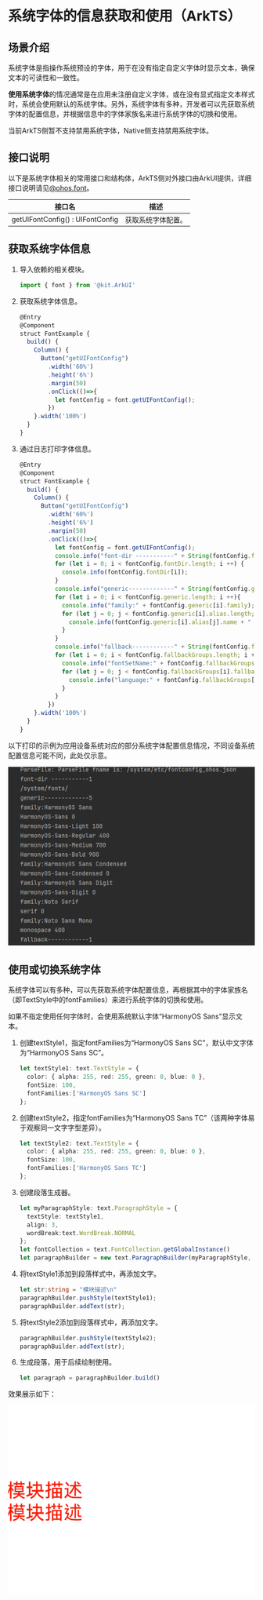 # 系统字体的信息获取和使用（ArkTS）

## 场景介绍

系统字体是指操作系统预设的字体，用于在没有指定自定义字体时显示文本，确保文本的可读性和一致性。

**使用系统字体**的情况通常是在应用未注册自定义字体，或在没有显式指定文本样式时，系统会使用默认的系统字体。另外，系统字体有多种，开发者可以先获取系统字体的配置信息，并根据信息中的字体家族名来进行系统字体的切换和使用。

当前ArkTS侧暂不支持禁用系统字体，Native侧支持禁用系统字体。

## 接口说明

以下是系统字体相关的常用接口和结构体，ArkTS侧对外接口由ArkUI提供，详细接口说明请见[@ohos.font](../reference/apis-arkui/js-apis-font.md)。

| 接口名 | 描述 | 
| -------- | -------- |
| getUIFontConfig() : UIFontConfig | 获取系统字体配置。 | 

## 获取系统字体信息

1. 导入依赖的相关模块。

   ```ts
   import { font } from '@kit.ArkUI'
   ```

2. 获取系统字体信息。

   ```ts
   @Entry
   @Component
   struct FontExample {
     build() {
       Column() {
         Button("getUIFontConfig")
           .width('60%')
           .height('6%')
           .margin(50)
           .onClick(()=>{
             let fontConfig = font.getUIFontConfig();
           })
       }.width('100%')
     }
   }
   ```

3. 通过日志打印字体信息。

   ```ts
   @Entry
   @Component
   struct FontExample {
     build() {
       Column() {
         Button("getUIFontConfig")
           .width('60%')
           .height('6%')
           .margin(50)
           .onClick(()=>{
             let fontConfig = font.getUIFontConfig();
             console.info("font-dir -----------" + String(fontConfig.fontDir.length));
             for (let i = 0; i < fontConfig.fontDir.length; i ++) {
               console.info(fontConfig.fontDir[i]);
             }
             console.info("generic-------------" + String(fontConfig.generic.length));
             for (let i = 0; i < fontConfig.generic.length; i ++){
               console.info("family:" + fontConfig.generic[i].family);
               for (let j = 0; j < fontConfig.generic[i].alias.length; j ++){
                 console.info(fontConfig.generic[i].alias[j].name + " " + fontConfig.generic[i].alias[j].weight);
               }
             }
             console.info("fallback------------" + String(fontConfig.fallbackGroups.length));
             for (let i = 0; i < fontConfig.fallbackGroups.length; i ++){
               console.info("fontSetName:" + fontConfig.fallbackGroups[i].fontSetName);
               for (let j = 0; j < fontConfig.fallbackGroups[i].fallback.length; j ++){
                 console.info("language:" + fontConfig.fallbackGroups[i].fallback[j].language + " family:" + fontConfig.fallbackGroups[i].fallback[j].family);
               }
             }
           })
       }.width('100%')
     }
   }
   ```
  以下打印的示例为应用设备系统对应的部分系统字体配置信息情况，不同设备系统配置信息可能不同，此处仅示意。

  ![zh-cn_image_0000002211603664](figures/zh-cn_image_0000002211603664.png)

## 使用或切换系统字体

系统字体可以有多种，可以先获取系统字体配置信息，再根据其中的字体家族名（即TextStyle中的fontFamilies）来进行系统字体的切换和使用。

如果不指定使用任何字体时，会使用系统默认字体“HarmonyOS Sans”显示文本。

1. 创建textStyle1，指定fontFamilies为“HarmonyOS Sans SC”，默认中文字体为“HarmonyOS Sans SC”。

   ```ts
   let textStyle1: text.TextStyle = {
     color: { alpha: 255, red: 255, green: 0, blue: 0 },
     fontSize: 100,
     fontFamilies:['HarmonyOS Sans SC']
   };
   ```

2. 创建textStyle2，指定fontFamilies为“HarmonyOS Sans TC”（该两种字体易于观察同一文字字型差异）。

   ```ts
   let textStyle2: text.TextStyle = {
     color: { alpha: 255, red: 255, green: 0, blue: 0 },
     fontSize: 100,
     fontFamilies:['HarmonyOS Sans TC']
   };
   ```

3. 创建段落生成器。

   ```ts
   let myParagraphStyle: text.ParagraphStyle = {
     textStyle: textStyle1,
     align: 3,
     wordBreak:text.WordBreak.NORMAL
   };
   let fontCollection = text.FontCollection.getGlobalInstance() 
   let paragraphBuilder = new text.ParagraphBuilder(myParagraphStyle, fontCollection)
   ```

4. 将textStyle1添加到段落样式中，再添加文字。

   ```ts
   let str:string = "模块描述\n"
   paragraphBuilder.pushStyle(textStyle1);
   paragraphBuilder.addText(str);
   ```

5. 将textStyle2添加到段落样式中，再添加文字。

   ```ts
   paragraphBuilder.pushStyle(textStyle2);
   paragraphBuilder.addText(str);
   ```

6. 生成段落，用于后续绘制使用。

   ```ts
   let paragraph = paragraphBuilder.build()
   ```

效果展示如下：

![zh-cn_image_0000002246563829](figures/zh-cn_image_0000002246563829.png)
